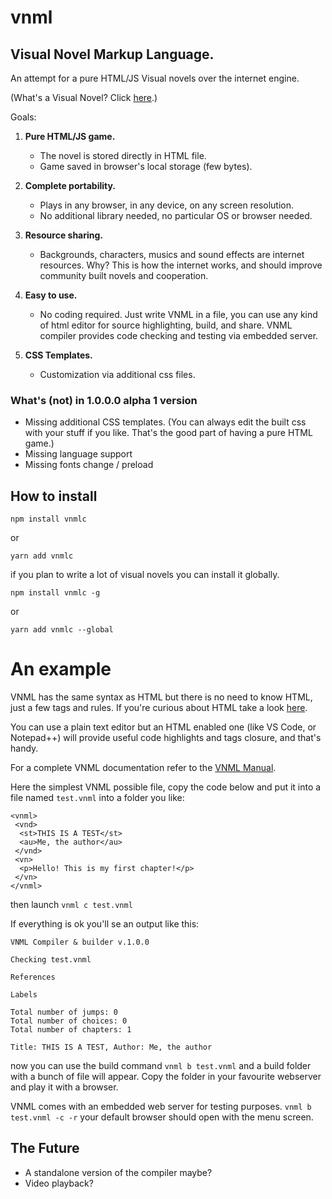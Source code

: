 # vnml

## Visual Novel Markup Language.

An attempt for a pure HTML/JS Visual novels over the internet engine.

(What's a Visual Novel? Click [here](https://it.wikipedia.org/wiki/Visual_novel).)

Goals:

1. **Pure HTML/JS game.**

   - The novel is stored directly in HTML file.
   - Game saved in browser's local storage (few bytes).

2. **Complete portability.**

   - Plays in any browser, in any device, on any screen resolution.
   - No additional library needed, no particular OS or browser needed.

3. **Resource sharing.**

   - Backgrounds, characters, musics and sound effects are internet resources. Why? This is how the internet works, and should improve community built novels
     and cooperation.

4. **Easy to use.**

   - No coding required. Just write VNML in a file, you can use any kind of html editor for source highlighting, build, and share. VNML compiler provides code checking and testing via embedded server.

5. **CSS Templates.**

   - Customization via additional css files.

### What's (not) in 1.0.0.0 alpha 1 version

- Missing additional CSS templates. (You can always edit the built css with your stuff if you like. That's the good part of having a pure HTML game.)
- Missing language support
- Missing fonts change / preload

## How to install

`npm install vnmlc`

or

`yarn add vnmlc`

if you plan to write a lot of visual novels you can install it globally.

`npm install vnmlc -g`

or

`yarn add vnmlc --global`

# An example

VNML has the same syntax as HTML but there is no need to know HTML, just a few tags and rules. If you're curious about HTML take a look [here](https://www.codecademy.com/learn/learn-html).

You can use a plain text editor but an HTML enabled one (like VS Code, or Notepad++) will provide useful code highlights and tags closure, and that's handy.

For a complete VNML documentation refer to the [VNML Manual](docs/vnmlmanual.md).

Here the simplest VNML possible file, copy the code below and put it into a file named `test.vnml` into a folder you like:

```
<vnml>
 <vnd>
  <st>THIS IS A TEST</st>
  <au>Me, the author</au>
 </vnd>
 <vn>
  <p>Hello! This is my first chapter!</p>
 </vn>
</vnml>

```

then launch `vnml c test.vnml`

If everything is ok you'll se an output like this:

```
VNML Compiler & builder v.1.0.0

Checking test.vnml

References

Labels

Total number of jumps: 0
Total number of choices: 0
Total number of chapters: 1

Title: THIS IS A TEST, Author: Me, the author
```

now you can use the build command `vnml b test.vnml`
and a build folder with a bunch of file will appear.
Copy the folder in your favourite webserver and play it with a browser.

VNML comes with an embedded web server for testing purposes.
`vnml b test.vnml -c -r`
your default browser should open with the menu screen.

## The Future

- A standalone version of the compiler maybe?
- Video playback?
